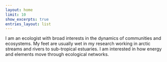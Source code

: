 ```yaml
---
layout: home
limit: 10
show_excerpts: true
entries_layout: list
---
```


I am an ecologist with broad interests in the dynamics of communities
and ecosystems. My feet are usually wet in my research working in arctic
streams and rivers to sub-tropical estuaries. I am interested in how
energy and elements move through ecological networks.


